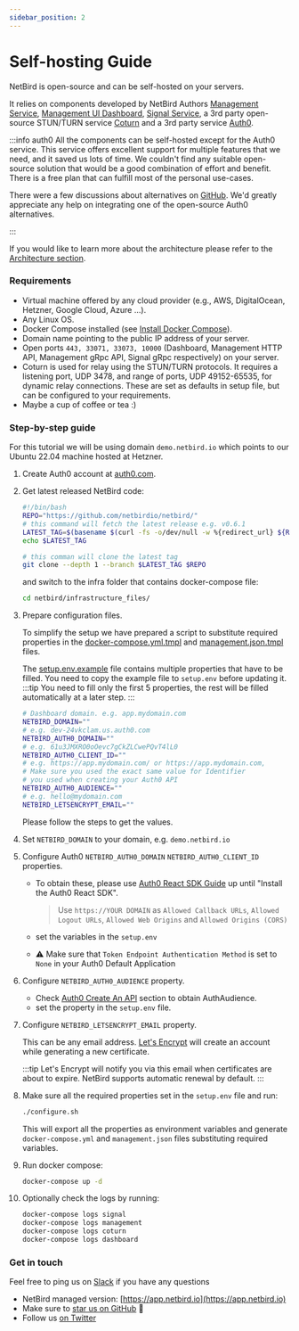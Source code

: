 ```yaml
---
sidebar_position: 2
---
```


# Self-hosting Guide

NetBird is open-source and can be self-hosted on your servers.

It relies on components developed by NetBird Authors [Management Service](https://github.com/netbirdio/netbird/tree/main/management), [Management UI Dashboard](https://github.com/netbirdio/dashboard), [Signal Service](https://github.com/netbirdio/netbird/tree/main/signal),
a 3rd party open-source STUN/TURN service [Coturn](https://github.com/coturn/coturn) and a 3rd party service [Auth0](https://auth0.com/).

:::info auth0
All the components can be self-hosted except for the Auth0 service.
This service offers excellent support for multiple features that we need, and it saved us lots of time. 
We couldn't find any suitable open-source solution that would be a good combination of effort and benefit.
There is a free plan that can fulfill most of the personal use-cases.

There were a few discussions about alternatives on [GitHub](https://github.com/netbirdio/dashboard/issues/9).
We'd greatly appreciate any help on integrating one of the open-source Auth0 alternatives.

:::



If you would like to learn more about the architecture please refer to the [Architecture section](/overview/architecture).

### Requirements

- Virtual machine offered by any cloud provider (e.g., AWS, DigitalOcean, Hetzner, Google Cloud, Azure ...).
- Any Linux OS.
- Docker Compose installed (see [Install Docker Compose](https://docs.docker.com/compose/install/)).
- Domain name pointing to the public IP address of your server.
- Open ports ```443, 33071, 33073, 10000``` (Dashboard, Management HTTP API, Management gRpc API, Signal gRpc respectively) on your server.
- Coturn is used for relay using the STUN/TURN protocols. It requires a listening port, UDP 3478, and range of ports, UDP 49152-65535, for dynamic relay connections. These are set as defaults in setup file, but can be configured to your requirements.
- Maybe a cup of coffee or tea :)

### Step-by-step guide

For this tutorial we will be using domain ```demo.netbird.io``` which points to our Ubuntu 22.04 machine hosted at Hetzner.

1. Create Auth0 account at [auth0.com](https://auth0.com/).
2. Get latest released NetBird code:

   ```bash 
   #!/bin/bash
   REPO="https://github.com/netbirdio/netbird/"
   # this command will fetch the latest release e.g. v0.6.1
   LATEST_TAG=$(basename $(curl -fs -o/dev/null -w %{redirect_url} ${REPO}releases/latest))
   echo $LATEST_TAG
   
   # this comman will clone the latest tag
   git clone --depth 1 --branch $LATEST_TAG $REPO
   ```

   and switch to the infra folder that contains docker-compose file:

   ```bash 
   cd netbird/infrastructure_files/
   ```
3. Prepare configuration files.

   To simplify the setup we have prepared a script to substitute required properties in the [docker-compose.yml.tmpl](https://github.com/netbirdio/netbird/tree/main/infrastructure_files/docker-compose.yml.tmpl) and [management.json.tmpl](https://github.com/netbirdio/netbird/tree/main/infrastructure_files/management.json.tmpl) files.

   The [setup.env.example](https://github.com/netbirdio/netbird/tree/main/infrastructure_files/setup.env.example) file contains multiple properties that have to be filled. You need to copy the example file to `setup.env` before updating it.
   :::tip
   You need to fill only the first 5 properties, the rest will be filled automatically at a later step.
   :::
   ```bash
   # Dashboard domain. e.g. app.mydomain.com
   NETBIRD_DOMAIN=""
   # e.g. dev-24vkclam.us.auth0.com
   NETBIRD_AUTH0_DOMAIN=""
   # e.g. 61u3JMXRO0oOevc7gCkZLCwePQvT4lL0
   NETBIRD_AUTH0_CLIENT_ID=""
   # e.g. https://app.mydomain.com/ or https://app.mydomain.com,
   # Make sure you used the exact same value for Identifier
   # you used when creating your Auth0 API
   NETBIRD_AUTH0_AUDIENCE=""
   # e.g. hello@mydomain.com
   NETBIRD_LETSENCRYPT_EMAIL=""
   ```

   Please follow the steps to get the values.

4. Set ```NETBIRD_DOMAIN``` to your domain, e.g.  `demo.netbird.io`

5. Configure Auth0 ```NETBIRD_AUTH0_DOMAIN``` ```NETBIRD_AUTH0_CLIENT_ID``` properties.

    * To obtain these, please use [Auth0 React SDK Guide](https://auth0.com/docs/quickstart/spa/react/01-login#configure-auth0) up until "Install the Auth0 React SDK".

      > Use ```https://YOUR DOMAIN``` as ````Allowed Callback URLs````, ```Allowed Logout URLs```, ```Allowed Web Origins``` and ```Allowed Origins (CORS)```
    * set the variables in the ```setup.env```
    * :warning: Make sure that `Token Endpoint Authentication Method` is set to `None` in your Auth0 Default Application
6. Configure ```NETBIRD_AUTH0_AUDIENCE``` property.

    * Check [Auth0 Create An API](https://auth0.com/docs/quickstart/backend/golang#create-an-api) section to obtain AuthAudience.
    * set the property in the ```setup.env``` file.
7. Configure ```NETBIRD_LETSENCRYPT_EMAIL``` property.

   This can be any email address. [Let's Encrypt](https://letsencrypt.org/) will create an account while generating a new certificate.

   :::tip
   Let's Encrypt will notify you via this email when certificates are about to expire. NetBird supports automatic renewal by default.
   :::

8. Make sure all the required properties set in the ```setup.env``` file and run:

    ```bash
    ./configure.sh
    ```

   This will export all the properties as environment variables and generate ```docker-compose.yml``` and ```management.json``` files substituting required variables.

9. Run docker compose:

   ```bash
   docker-compose up -d
   ```
10. Optionally check the logs by running:

     ```bash
     docker-compose logs signal
     docker-compose logs management
     docker-compose logs coturn
     docker-compose logs dashboard
    ```

### Get in touch

Feel free to ping us on [Slack](https://join.slack.com/t/netbirdio/shared_invite/zt-vrahf41g-ik1v7fV8du6t0RwxSrJ96A) if you have any questions

- NetBird managed version: [https://app.netbird.io](https://app.netbird.io)
- Make sure to [star us on GitHub](https://github.com/netbirdio/netbird) :pray:
- Follow us [on Twitter](https://twitter.com/netbird)
